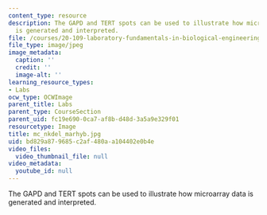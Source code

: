 ```yaml
---
content_type: resource
description: The GAPD and TERT spots can be used to illustrate how microarray data
  is generated and interpreted.
file: /courses/20-109-laboratory-fundamentals-in-biological-engineering-fall-2007/bd829a879685c2af480aa104402e0b4e_mc_nkdel_marhyb.jpg
file_type: image/jpeg
image_metadata:
  caption: ''
  credit: ''
  image-alt: ''
learning_resource_types:
- Labs
ocw_type: OCWImage
parent_title: Labs
parent_type: CourseSection
parent_uid: fc19e690-0ca7-af8b-d48d-3a5a9e329f01
resourcetype: Image
title: mc_nkdel_marhyb.jpg
uid: bd829a87-9685-c2af-480a-a104402e0b4e
video_files:
  video_thumbnail_file: null
video_metadata:
  youtube_id: null
---
```

The GAPD and TERT spots can be used to illustrate how microarray data is generated and interpreted.

